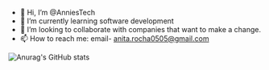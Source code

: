 - 👋 Hi, I’m @AnniesTech
- 🌱 I’m currently learning software development
- 💞️ I’m looking to collaborate with companies that want to make a change.
- 📫 How to reach me: email- anita.rocha0505@gmail.com

![Anurag's GitHub stats](https://github-readme-stats.vercel.app/api?username=AnniesTech&show_icons=true&theme=dracula)

<!---
AnniesTech/AnniesTech is a ✨ special ✨ repository because its `README.md` (this file) appears on your GitHub profile.
You can click the Preview link to take a look at your changes.
--->
